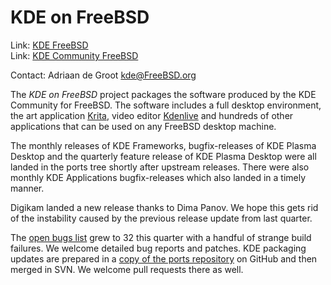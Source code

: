 # KDE on FreeBSD ##

Link:    [KDE FreeBSD](https://freebsd.kde.org/)  
Link:    [KDE Community FreeBSD](https://community.kde.org/FreeBSD)  

Contact: Adriaan de Groot <kde@FreeBSD.org>  

The *KDE on FreeBSD* project packages the software produced by
the KDE Community for FreeBSD. The software includes a
full desktop environment, the art application 
[Krita](https://krita.org/), video editor [Kdenlive](https://kdenlive.org)
and hundreds of other applications that can be used on
any FreeBSD desktop machine.

The monthly releases of KDE Frameworks, bugfix-releases of KDE Plasma
Desktop and the quarterly feature release of KDE Plasma Desktop
were all landed in the ports tree shortly after upstream releases.
There were also monthly KDE Applications bugfix-releases which also
landed in a timely manner.

Digikam landed a new release thanks to Dima Panov.
We hope this gets rid of the instability caused by the
previous release update from last quarter.

The [open bugs list](https://bugs.freebsd.org/bugzilla/buglist.cgi?bug_status=New&bug_status=Open&bug_status=In%20Progress&bug_status=UNCONFIRMED&email1=kde%40FreeBSD.org&emailassigned_to1=1&emailtype1=substring&f0=OP&f1=OP&f2=product&f3=component&f4=alias&f5=short_desc&f7=CP&f8=CP&f9=assigned_to&j1=OR&j_top=OR&o2=substring&o3=substring&o4=substring&o5=substring&o9=substring&query_format=advanced&v2=kde%40&v3=kde%40&v4=kde%40&v5=kde%40&v9=kde%40&human=1)
grew to 32 this quarter with a handful of strange build failures.
We welcome detailed bug reports
and patches. KDE packaging updates are prepared in
a [copy of the ports repository](https://github.com/freebsd/freebsd-ports-kde/)
on GitHub and then merged in SVN. We welcome pull requests
there as well.

